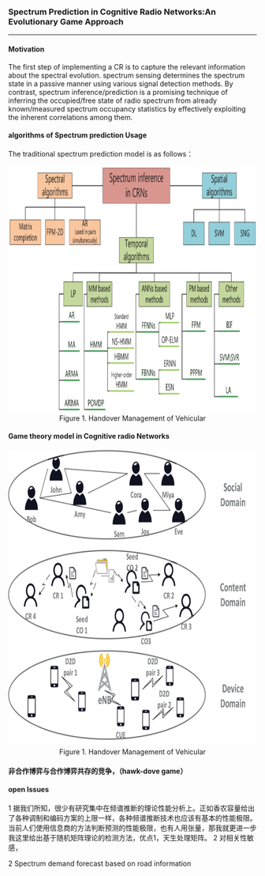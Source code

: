 ### Spectrum Prediction in Cognitive Radio Networks:An Evolutionary Game Approach  
---
#### Motivation
The first step of implementing a CR is to capture the relevant information about the spectral evolution. spectrum sensing determines the spectrum state in a passive manner using various signal detection methods. By contrast, spectrum inference/prediction is a promising technique of inferring the occupied/free state of radio spectrum from already known/measured spectrum occupancy statistics by effectively exploiting the inherent correlations among them.

#### algorithms of Spectrum prediction Usage
The traditional spectrum prediction model is as follows：
<center>
<img src="./Photos/Specturm_prediction_algorithms.gif" width="750" height="500">
<center>Figure 1. Handover Management of Vehicular</center>
</center>

#### Game theory model in Cognitive radio Networks
<center>
<img src="./Photos/gt_model_in_CRN.gif" width="650" height="600">
<center>Figure 1. Handover Management of Vehicular</center>
</center>

#### 非合作博弈与合作博弈共存的竞争，（hawk-dove game）


#### open Issues
1 据我们所知，很少有研究集中在频谱推断的理论性能分析上。正如香农容量给出了各种调制和编码方案的上限一样，各种频谱推断技术也应该有基本的性能极限。  当前人们使用信息商的方法判断预测的性能极限，也有人用张量，那我就更进一步
我这里给出基于随机矩阵理论的检测方法，优点1，天生处理矩阵。 2 对相关性敏感，


2 Spectrum demand forecast based on road information
